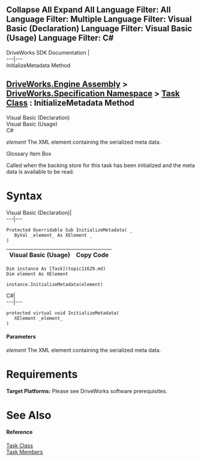 Collapse All Expand All Language Filter: All  Language Filter: Multiple  Language Filter: Visual Basic (Declaration) Language Filter: Visual Basic (Usage) Language Filter: C#  
---  
DriveWorks SDK Documentation  |   
---|---  
InitializeMetadata Method   
  
[DriveWorks.Engine Assembly](topic2156.md) > [DriveWorks.Specification Namespace](topic10764.md) > [Task Class](topic11629.md) : InitializeMetadata Method  
---  
  
Visual Basic (Declaration)    
Visual Basic (Usage)    
C# 

_element_
    The XML element containing the serialized meta data.

Glossary Item Box

Called when the backing store for this task has been initialized and the meta data is available to be read. 

# Syntax

Visual Basic (Declaration)|   
---|---  
      
    
    Protected Overridable Sub InitializeMetadata( _
       ByVal _element_ As XElement _
    )   
  
Visual Basic (Usage)| Copy Code  
---|---  
      
    
    Dim instance As [Task](topic11629.md)
    Dim element As XElement
     
    instance.InitializeMetadata(element)  
  
C#|   
---|---  
      
    
    protected virtual void InitializeMetadata( 
       XElement _element_
    )  
  
#### Parameters

 _element_
    The XML element containing the serialized meta data.

# Requirements

**Target Platforms:** Please see DriveWorks software prerequisites.

# See Also

#### Reference

[Task Class](topic11629.md)   
[Task Members](topic11630.md)


